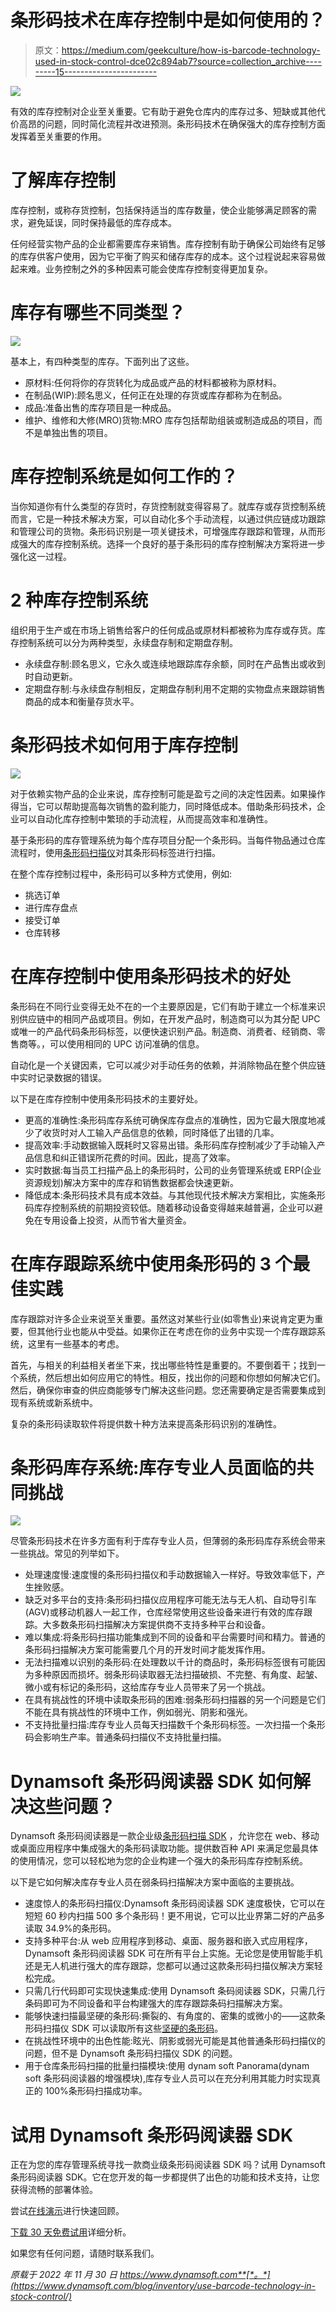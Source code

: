 # 条形码技术在库存控制中是如何使用的？

> 原文：<https://medium.com/geekculture/how-is-barcode-technology-used-in-stock-control-dce02c894ab7?source=collection_archive---------15----------------------->

![](img/2a967ef3b6a58eeab8951cf78c388858.png)

有效的库存控制对企业至关重要。它有助于避免仓库内的库存过多、短缺或其他代价高昂的问题，同时简化流程并改进预测。条形码技术在确保强大的库存控制方面发挥着至关重要的作用。

# 了解库存控制

库存控制，或称存货控制，包括保持适当的库存数量，使企业能够满足顾客的需求，避免延误，同时保持最低的库存成本。

任何经营实物产品的企业都需要库存来销售。库存控制有助于确保公司始终有足够的库存供客户使用，因为它平衡了购买和储存库存的成本。这个过程说起来容易做起来难。业务控制之外的多种因素可能会使库存控制变得更加复杂。

# 库存有哪些不同类型？

![](img/82fe31f92766583828451656102b5498.png)

基本上，有四种类型的库存。下面列出了这些。

*   原材料:任何将你的存货转化为成品或产品的材料都被称为原材料。
*   在制品(WIP):顾名思义，任何正在处理的存货或库存都称为在制品。
*   成品:准备出售的库存项目是一种成品。
*   维护、维修和大修(MRO)货物:MRO 库存包括帮助组装或制造成品的项目，而不是单独出售的项目。

# 库存控制系统是如何工作的？

当你知道你有什么类型的存货时，存货控制就变得容易了。就库存或存货控制系统而言，它是一种技术解决方案，可以自动化多个手动流程，以通过供应链成功跟踪和管理公司的货物。条形码识别是一项关键技术，可增强库存跟踪和管理，从而形成强大的库存控制系统。选择一个良好的基于条形码的库存控制解决方案将进一步强化这一过程。

# 2 种库存控制系统

组织用于生产或在市场上销售给客户的任何成品或原材料都被称为库存或存货。库存控制系统可以分为两种类型，永续盘存制和定期盘存制。

*   永续盘存制:顾名思义，它永久或连续地跟踪库存余额，同时在产品售出或收到时自动更新。
*   定期盘存制:与永续盘存制相反，定期盘存制利用不定期的实物盘点来跟踪销售商品的成本和衡量存货水平。

# 条形码技术如何用于库存控制

![](img/21402cc350a7a5cc9b2404738cef1049.png)

对于依赖实物产品的企业来说，库存控制可能是盈亏之间的决定性因素。如果操作得当，它可以帮助提高每次销售的盈利能力，同时降低成本。借助条形码技术，企业可以自动化库存控制中繁琐的手动流程，从而提高效率和准确性。

基于条形码的库存管理系统为每个库存项目分配一个条形码。当每件物品通过仓库流程时，使用[条形码扫描仪](https://demo.dynamsoft.com/barcode-reader/)对其条形码标签进行扫描。

在整个库存控制过程中，条形码可以多种方式使用，例如:

*   挑选订单
*   进行库存盘点
*   接受订单
*   仓库转移

# 在库存控制中使用条形码技术的好处

条形码在不同行业变得无处不在的一个主要原因是，它们有助于建立一个标准来识别供应链中的相同产品或项目。例如，在开发产品时，制造商可以为其分配 UPC 或唯一的产品代码条形码标签，以便快速识别产品。制造商、消费者、经销商、零售商等。，可以使用相同的 UPC 访问准确的信息。

自动化是一个关键因素，它可以减少对手动任务的依赖，并消除物品在整个供应链中实时记录数据的错误。

以下是在库存控制中使用条形码技术的主要好处。

*   更高的准确性:条形码库存系统可确保库存盘点的准确性，因为它最大限度地减少了收货时对人工输入产品信息的依赖，同时降低了出错的几率。
*   提高效率:手动数据输入既耗时又容易出错。条形码库存控制减少了手动输入产品信息和纠正错误所花费的时间。因此，提高了效率。
*   实时数据:每当员工扫描产品上的条形码时，公司的业务管理系统或 ERP(企业资源规划)解决方案中的库存和销售数据都会快速更新。
*   降低成本:条形码技术具有成本效益。与其他现代技术解决方案相比，实施条形码库存控制系统的前期投资较低。随着移动设备变得越来越普遍，企业可以避免在专用设备上投资，从而节省大量资金。

# 在库存跟踪系统中使用条形码的 3 个最佳实践

库存跟踪对许多企业来说至关重要。虽然这对某些行业(如零售业)来说肯定更为重要，但其他行业也能从中受益。如果你正在考虑在你的业务中实现一个库存跟踪系统，这里有一些基本的考虑。

首先，与相关的利益相关者坐下来，找出哪些特性是重要的。不要倒着干；找到一个系统，然后想出如何应用它的特性。相反，找出你的问题和你想如何解决它们。然后，确保你审查的供应商能够专门解决这些问题。您还需要确定是否需要集成到现有系统或新系统中。

复杂的条形码读取软件将提供数十种方法来提高条形码识别的准确性。

# 条形码库存系统:库存专业人员面临的共同挑战

![](img/a994bd814ab26dea36898e6fbdedbd57.png)

尽管条形码技术在许多方面有利于库存专业人员，但薄弱的条形码库存系统会带来一些挑战。常见的列举如下。

*   处理速度慢:速度慢的条形码扫描仪和手动数据输入一样好。导致效率低下，产生挫败感。
*   缺乏对多平台的支持:条形码扫描仪应用程序可能无法与无人机、自动导引车(AGV)或移动机器人一起工作，仓库经常使用这些设备来进行有效的库存跟踪。大多数条形码扫描解决方案提供商不支持多种平台和设备。
*   难以集成:将条形码扫描功能集成到不同的设备和平台需要时间和精力。普通的条形码扫描解决方案可能需要几个月的开发时间才能发挥作用。
*   无法扫描难以识别的条形码:在处理数以千计的商品时，条形码标签很有可能因为多种原因而损坏。弱条形码读取器无法扫描破损、不完整、有角度、起皱、微小或有标记的条形码，这给库存专业人员带来了另一个挑战。
*   在具有挑战性的环境中读取条形码的困难:弱条形码扫描器的另一个问题是它们不能在具有挑战性的环境中工作，例如弱光、阴影和强光。
*   不支持批量扫描:库存专业人员每天扫描数千个条形码标签。一次扫描一个条形码会影响生产率。普通条码扫描仪不支持批量扫描。

# Dynamsoft 条形码阅读器 SDK 如何解决这些问题？

Dynamsoft 条形码阅读器是一款企业级[条形码扫描 SDK](https://www.dynamsoft.com/barcode-reader/overview/) ，允许您在 web、移动或桌面应用程序中集成强大的条形码读取功能。提供数百种 API 来满足您最具体的使用情况，您可以轻松地为您的企业构建一个强大的条形码库存控制系统。

以下是它如何解决库存专业人员在弱条码扫描解决方案中面临的主要挑战。

*   速度惊人的条形码扫描仪:Dynamsoft 条形码阅读器 SDK 速度极快，它可以在短短 60 秒内扫描 500 多个条形码！更不用说，它可以比业界第二好的产品多读取 34.9%的条形码。
*   支持多种平台:从 web 应用程序到移动、桌面、服务器和嵌入式应用程序，Dynamsoft 条形码阅读器 SDK 可在所有平台上实施。无论您是使用智能手机还是无人机进行强大的库存跟踪，您都可以通过这款条形码扫描仪解决方案轻松完成。
*   只需几行代码即可实现快速集成:使用 Dynamsoft 条码阅读器 SDK，只需几行条码即可为不同设备和平台构建强大的库存跟踪条码扫描解决方案。
*   能够快速扫描最坚硬的条形码:撕裂的、有角度的、密集的或微小的——这款条形码扫描仪 SDK 可以读取所有这些[坚硬的条形码](https://www.dynamsoft.com/barcode-dataset/)。
*   在挑战性环境中的出色性能:眩光、阴影或弱光可能是其他普通条形码扫描仪的问题，但不是 Dynamsoft 条形码扫描仪 SDK 的问题。
*   用于仓库条形码扫描的批量扫描模块:使用 dynam soft Panorama(dynam soft 条形码阅读器的增强模块),库存专业人员可以在充分利用其能力时实现真正的 100%条形码扫描成功率。

# 试用 Dynamsoft 条形码阅读器 SDK

正在为您的库存管理系统寻找一款商业级条形码阅读器 SDK 吗？试用 Dynamsoft 条形码阅读器 SDK。它在您开发的每一步都提供了出色的功能和技术支持，让您获得流畅的部署体验。

尝试[在线演示](https://demo.dynamsoft.com/barcode-reader/)进行快速回顾。

[下载 30 天免费试用](https://www.dynamsoft.com/barcode-reader/downloads/)详细分析。

如果您有任何问题，请随时联系我们。

*原载于 2022 年 11 月 30 日 https://www.dynamsoft.com**[*。*](https://www.dynamsoft.com/blog/inventory/use-barcode-technology-in-stock-control/)*